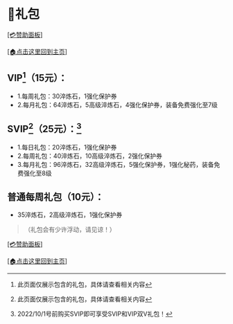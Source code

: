 # 🎁礼包

[[💳赞助面板]](zz.md)

[[🏠点击这里回到主页]](README.md)

## VIP[^V]（15元）：

- 1.每周礼包：30淬炼石，1强化保护券
- 2.每月礼包：64淬炼石，5高级淬炼石，4强化保护券，装备免费强化至7级

## SVIP[^V]（25元）：[^1]

- 1.每日礼包：20淬炼石，1强化保护券
- 2.每周礼包：40淬炼石，10高级淬炼石，2强化保护券
- 3.每月礼包：96淬炼石，32高级淬炼石，5强化保护券，1强化秘药，装备免费强化至8级

[^1]: 2022/10/1号前购买SVIP即可享受SVIP和VIP双V礼包！
[^V]: 此页面仅展示包含的礼包，具体请查看相关内容

## 普通每周礼包（10元）：
- 35淬炼石，2高级淬炼石，1强化保护券

> （礼包会有少许浮动，请见谅！）

[[💳赞助面板]](zz.md)

[[🏠点击这里回到主页]](README.md)
